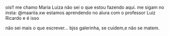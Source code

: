 ois!!
me chamo Maria Luiza
não sei o que estou fazendo aqui.
me sigam no insta: @maariia.xw
estamos aprendendo no alura com o professor Luiz Ricardo e é isso 

não sei mais o que escrever...
bjss galerinha, se cuidem,e não se matem.

